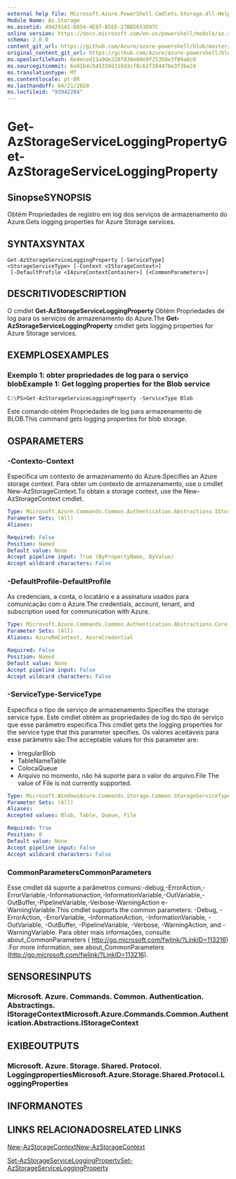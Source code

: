 ```yaml
---
external help file: Microsoft.Azure.PowerShell.Cmdlets.Storage.dll-Help.xml
Module Name: Az.Storage
ms.assetid: 494291A1-D854-4E97-B5EE-27BB5653D97C
online version: https://docs.microsoft.com/en-us/powershell/module/az.storage/get-azstorageserviceloggingproperty
schema: 2.0.0
content_git_url: https://github.com/Azure/azure-powershell/blob/master/src/Storage/Storage.Management/help/Get-AzStorageServiceLoggingProperty.md
original_content_git_url: https://github.com/Azure/azure-powershell/blob/master/src/Storage/Storage.Management/help/Get-AzStorageServiceLoggingProperty.md
ms.openlocfilehash: 6e4eced11a9de228f836e80e9f25350e3f09a8c0
ms.sourcegitcommit: 6a91b4c545350d316d3cf8c62f384478e3f3ba24
ms.translationtype: MT
ms.contentlocale: pt-BR
ms.lasthandoff: 04/21/2020
ms.locfileid: "93942284"
---
```

# <span data-ttu-id="d8081-101">Get-AzStorageServiceLoggingProperty</span><span class="sxs-lookup"><span data-stu-id="d8081-101">Get-AzStorageServiceLoggingProperty</span></span>

## <span data-ttu-id="d8081-102">Sinopse</span><span class="sxs-lookup"><span data-stu-id="d8081-102">SYNOPSIS</span></span>
<span data-ttu-id="d8081-103">Obtém Propriedades de registro em log dos serviços de armazenamento do Azure.</span><span class="sxs-lookup"><span data-stu-id="d8081-103">Gets logging properties for Azure Storage services.</span></span>

## <span data-ttu-id="d8081-104">SYNTAX</span><span class="sxs-lookup"><span data-stu-id="d8081-104">SYNTAX</span></span>

```
Get-AzStorageServiceLoggingProperty [-ServiceType] <StorageServiceType> [-Context <IStorageContext>]
 [-DefaultProfile <IAzureContextContainer>] [<CommonParameters>]
```

## <span data-ttu-id="d8081-105">DESCRITIVO</span><span class="sxs-lookup"><span data-stu-id="d8081-105">DESCRIPTION</span></span>
<span data-ttu-id="d8081-106">O cmdlet **Get-AzStorageServiceLoggingProperty** Obtém Propriedades de log para os serviços de armazenamento do Azure.</span><span class="sxs-lookup"><span data-stu-id="d8081-106">The **Get-AzStorageServiceLoggingProperty** cmdlet gets logging properties for Azure Storage services.</span></span>

## <span data-ttu-id="d8081-107">EXEMPLOS</span><span class="sxs-lookup"><span data-stu-id="d8081-107">EXAMPLES</span></span>

### <span data-ttu-id="d8081-108">Exemplo 1: obter propriedades de log para o serviço blob</span><span class="sxs-lookup"><span data-stu-id="d8081-108">Example 1: Get logging properties for the Blob service</span></span>
```
C:\PS>Get-AzStorageServiceLoggingProperty -ServiceType Blob
```

<span data-ttu-id="d8081-109">Este comando obtém Propriedades de log para armazenamento de BLOB.</span><span class="sxs-lookup"><span data-stu-id="d8081-109">This command gets logging properties for blob storage.</span></span>

## <span data-ttu-id="d8081-110">OS</span><span class="sxs-lookup"><span data-stu-id="d8081-110">PARAMETERS</span></span>

### <span data-ttu-id="d8081-111">-Contexto</span><span class="sxs-lookup"><span data-stu-id="d8081-111">-Context</span></span>
<span data-ttu-id="d8081-112">Especifica um contexto de armazenamento do Azure.</span><span class="sxs-lookup"><span data-stu-id="d8081-112">Specifies an Azure storage context.</span></span>
<span data-ttu-id="d8081-113">Para obter um contexto de armazenamento, use o cmdlet New-AzStorageContext.</span><span class="sxs-lookup"><span data-stu-id="d8081-113">To obtain a storage context, use the New-AzStorageContext cmdlet.</span></span>

```yaml
Type: Microsoft.Azure.Commands.Common.Authentication.Abstractions.IStorageContext
Parameter Sets: (All)
Aliases:

Required: False
Position: Named
Default value: None
Accept pipeline input: True (ByPropertyName, ByValue)
Accept wildcard characters: False
```

### <span data-ttu-id="d8081-114">-DefaultProfile</span><span class="sxs-lookup"><span data-stu-id="d8081-114">-DefaultProfile</span></span>
<span data-ttu-id="d8081-115">As credenciais, a conta, o locatário e a assinatura usados para comunicação com o Azure.</span><span class="sxs-lookup"><span data-stu-id="d8081-115">The credentials, account, tenant, and subscription used for communication with Azure.</span></span>

```yaml
Type: Microsoft.Azure.Commands.Common.Authentication.Abstractions.Core.IAzureContextContainer
Parameter Sets: (All)
Aliases: AzureRmContext, AzureCredential

Required: False
Position: Named
Default value: None
Accept pipeline input: False
Accept wildcard characters: False
```

### <span data-ttu-id="d8081-116">-ServiceType</span><span class="sxs-lookup"><span data-stu-id="d8081-116">-ServiceType</span></span>
<span data-ttu-id="d8081-117">Especifica o tipo de serviço de armazenamento.</span><span class="sxs-lookup"><span data-stu-id="d8081-117">Specifies the storage service type.</span></span>
<span data-ttu-id="d8081-118">Este cmdlet obtém as propriedades de log do tipo de serviço que esse parâmetro especifica.</span><span class="sxs-lookup"><span data-stu-id="d8081-118">This cmdlet gets the logging properties for the service type that this parameter specifies.</span></span>
<span data-ttu-id="d8081-119">Os valores aceitáveis para esse parâmetro são:</span><span class="sxs-lookup"><span data-stu-id="d8081-119">The acceptable values for this parameter are:</span></span>
- <span data-ttu-id="d8081-120">Irregular</span><span class="sxs-lookup"><span data-stu-id="d8081-120">Blob</span></span> 
- <span data-ttu-id="d8081-121">TableName</span><span class="sxs-lookup"><span data-stu-id="d8081-121">Table</span></span>
- <span data-ttu-id="d8081-122">Coloca</span><span class="sxs-lookup"><span data-stu-id="d8081-122">Queue</span></span>
- <span data-ttu-id="d8081-123">Arquivo no momento, não há suporte para o valor do arquivo.</span><span class="sxs-lookup"><span data-stu-id="d8081-123">File The value of File is not currently supported.</span></span>

```yaml
Type: Microsoft.WindowsAzure.Commands.Storage.Common.StorageServiceType
Parameter Sets: (All)
Aliases:
Accepted values: Blob, Table, Queue, File

Required: True
Position: 0
Default value: None
Accept pipeline input: False
Accept wildcard characters: False
```

### <span data-ttu-id="d8081-124">CommonParameters</span><span class="sxs-lookup"><span data-stu-id="d8081-124">CommonParameters</span></span>
<span data-ttu-id="d8081-125">Esse cmdlet dá suporte a parâmetros comuns:-debug,-ErrorAction,-ErrorVariable,-Informationaction,-InformationVariable,-OutVariable,-OutBuffer,-PipelineVariable,-Verbose-WarningAction e-WarningVariable.</span><span class="sxs-lookup"><span data-stu-id="d8081-125">This cmdlet supports the common parameters: -Debug, -ErrorAction, -ErrorVariable, -InformationAction, -InformationVariable, -OutVariable, -OutBuffer, -PipelineVariable, -Verbose, -WarningAction, and -WarningVariable.</span></span> <span data-ttu-id="d8081-126">Para obter mais informações, consulte about_CommonParameters ( http://go.microsoft.com/fwlink/?LinkID=113216) .</span><span class="sxs-lookup"><span data-stu-id="d8081-126">For more information, see about_CommonParameters (http://go.microsoft.com/fwlink/?LinkID=113216).</span></span>

## <span data-ttu-id="d8081-127">SENSORES</span><span class="sxs-lookup"><span data-stu-id="d8081-127">INPUTS</span></span>

### <span data-ttu-id="d8081-128">Microsoft. Azure. Commands. Common. Authentication. Abstractings. IStorageContext</span><span class="sxs-lookup"><span data-stu-id="d8081-128">Microsoft.Azure.Commands.Common.Authentication.Abstractions.IStorageContext</span></span>

## <span data-ttu-id="d8081-129">EXIBE</span><span class="sxs-lookup"><span data-stu-id="d8081-129">OUTPUTS</span></span>

### <span data-ttu-id="d8081-130">Microsoft. Azure. Storage. Shared. Protocol. Loggingproperties</span><span class="sxs-lookup"><span data-stu-id="d8081-130">Microsoft.Azure.Storage.Shared.Protocol.LoggingProperties</span></span>

## <span data-ttu-id="d8081-131">INFORMA</span><span class="sxs-lookup"><span data-stu-id="d8081-131">NOTES</span></span>

## <span data-ttu-id="d8081-132">LINKS RELACIONADOS</span><span class="sxs-lookup"><span data-stu-id="d8081-132">RELATED LINKS</span></span>

[<span data-ttu-id="d8081-133">New-AzStorageContext</span><span class="sxs-lookup"><span data-stu-id="d8081-133">New-AzStorageContext</span></span>](./New-AzStorageContext.md)

[<span data-ttu-id="d8081-134">Set-AzStorageServiceLoggingProperty</span><span class="sxs-lookup"><span data-stu-id="d8081-134">Set-AzStorageServiceLoggingProperty</span></span>](./Set-AzStorageServiceLoggingProperty.md)


